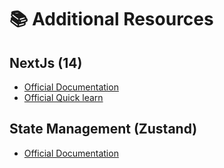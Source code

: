 # 📚 Additional Resources

## NextJs (14)

-   [Official Documentation](https://nextjs.org/docs)
-   [Official Quick learn](https://nextjs.org/learn)

## State Management (Zustand)

-   [Official Documentation](https://docs.pmnd.rs/zustand/getting-started/introduction)
